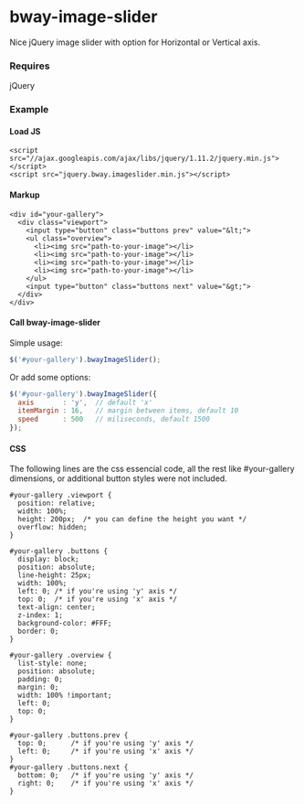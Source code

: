 # bway-image-slider
Nice jQuery image slider with option for Horizontal or Vertical axis.


### Requires
jQuery


### Example

#### Load JS

```
<script src="//ajax.googleapis.com/ajax/libs/jquery/1.11.2/jquery.min.js"></script>
<script src="jquery.bway.imageslider.min.js"></script>
```


#### Markup
```
<div id="your-gallery">
  <div class="viewport">
    <input type="button" class="buttons prev" value="&lt;">
    <ul class="overview">
      <li><img src="path-to-your-image"></li>
      <li><img src="path-to-your-image"></li>
      <li><img src="path-to-your-image"></li>
      <li><img src="path-to-your-image"></li>
    </ul>
    <input type="button" class="buttons next" value="&gt;">
  </div>
</div>
```


#### Call bway-image-slider

Simple usage:

```javascript
$('#your-gallery').bwayImageSlider();
```

Or add some options:
```javascript
$('#your-gallery').bwayImageSlider({
  axis       : 'y',  // default 'x'
  itemMargin : 16,   // margin between items, default 10
  speed      : 500   // miliseconds, default 1500
});
```


#### CSS

The following lines are the css essencial code, all the rest like #your-gallery dimensions, or additional button styles were not included.

```
#your-gallery .viewport {
  position: relative;
  width: 100%;
  height: 200px;  /* you can define the height you want */
  overflow: hidden;
}

#your-gallery .buttons {
  display: block;
  position: absolute;
  line-height: 25px;
  width: 100%;
  left: 0; /* if you're using 'y' axis */
  top: 0;  /* if you're using 'x' axis */
  text-align: center;
  z-index: 1;
  background-color: #FFF;
  border: 0;
}

#your-gallery .overview {
  list-style: none;
  position: absolute;
  padding: 0;
  margin: 0;
  width: 100% !important;
  left: 0;
  top: 0;
}

#your-gallery .buttons.prev {
  top: 0;      /* if you're using 'y' axis */
  left: 0;     /* if you're using 'x' axis */
}
#your-gallery .buttons.next {
  bottom: 0;   /* if you're using 'y' axis */
  right: 0;    /* if you're using 'x' axis */
}
```


